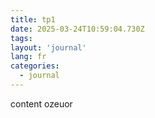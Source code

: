 ```yaml
---
title: tp1
date: 2025-03-24T10:59:04.730Z
tags:
layout: 'journal'
lang: fr
categories: 
  - journal
---
```

content ozeuor
